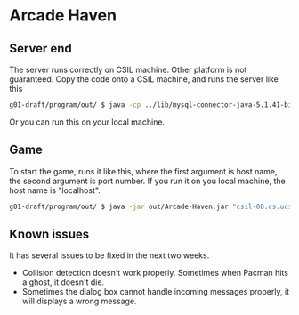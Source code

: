 # Arcade Haven

## Server end

The server runs correctly on CSIL machine. Other platform is not guaranteed.
Copy the code onto a CSIL machine, and runs the server like this

```sh
g01-draft/program/out/ $ java -cp ../lib/mysql-connector-java-5.1.41-bin.jar:. ServerMain
```

Or you can run this on your local machine.

## Game

To start the game, runs it like this, where the first argument is host name, the
second argument is port number. If you run it on you local machine, the host
name is "localhost".

```sh
g01-draft/program/out/ $ java -jar out/Arcade-Haven.jar "csil-08.cs.ucsb.edu" 23333
```

## Known issues

It has several issues to be fixed in the next two weeks.

- Collision detection doesn't work properly. Sometimes when Pacman hits a ghost,
  it doesn't die.
- Sometimes the dialog box cannot handle incoming messages properly, it will
  displays a wrong message.
